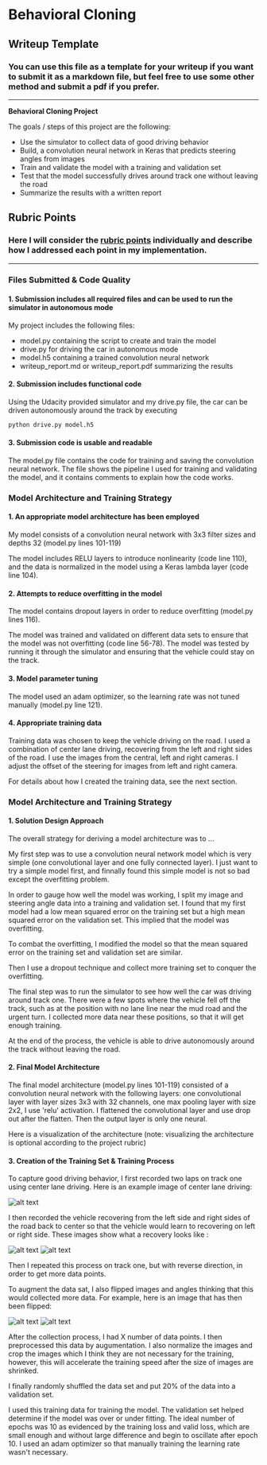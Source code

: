 # **Behavioral Cloning** 

## Writeup Template

### You can use this file as a template for your writeup if you want to submit it as a markdown file, but feel free to use some other method and submit a pdf if you prefer.

---

**Behavioral Cloning Project**

The goals / steps of this project are the following:
* Use the simulator to collect data of good driving behavior
* Build, a convolution neural network in Keras that predicts steering angles from images
* Train and validate the model with a training and validation set
* Test that the model successfully drives around track one without leaving the road
* Summarize the results with a written report


[//]: # (Image References)

[image2]: ./examples/placeholder.png "Grayscaling"
[image3]: ./examples/placeholder_small.png "Recovery Image"
[image4]: ./examples/placeholder_small.png "Recovery Image"
[image6]: ./examples/placeholder_small.png "Normal Image"
[image7]: ./examples/placeholder_small.png "Flipped Image"

## Rubric Points
### Here I will consider the [rubric points](https://review.udacity.com/#!/rubrics/432/view) individually and describe how I addressed each point in my implementation.  

---
### Files Submitted & Code Quality

#### 1. Submission includes all required files and can be used to run the simulator in autonomous mode

My project includes the following files:
* model.py containing the script to create and train the model
* drive.py for driving the car in autonomous mode
* model.h5 containing a trained convolution neural network 
* writeup_report.md or writeup_report.pdf summarizing the results

#### 2. Submission includes functional code
Using the Udacity provided simulator and my drive.py file, the car can be driven autonomously around the track by executing 
```sh
python drive.py model.h5
```

#### 3. Submission code is usable and readable

The model.py file contains the code for training and saving the convolution neural network. The file shows the pipeline I used for training and validating the model, and it contains comments to explain how the code works.

### Model Architecture and Training Strategy

#### 1. An appropriate model architecture has been employed

My model consists of a convolution neural network with 3x3 filter sizes and depths 32 (model.py lines 101-119) 

The model includes RELU layers to introduce nonlinearity (code line 110), and the data is normalized in the model using a Keras lambda layer (code line 104). 

#### 2. Attempts to reduce overfitting in the model

The model contains dropout layers in order to reduce overfitting (model.py lines 116). 

The model was trained and validated on different data sets to ensure that the model was not overfitting (code line 56-78). The model was tested by running it through the simulator and ensuring that the vehicle could stay on the track.

#### 3. Model parameter tuning

The model used an adam optimizer, so the learning rate was not tuned manually (model.py line 121).

#### 4. Appropriate training data

Training data was chosen to keep the vehicle driving on the road. I used a combination of center lane driving, recovering from the left and right sides of the road.
I use the images from the central, left and right cameras. I adjust the offset of the steering for images from left and right camera.

For details about how I created the training data, see the next section. 

### Model Architecture and Training Strategy

#### 1. Solution Design Approach

The overall strategy for deriving a model architecture was to ...

My first step was to use a convolution neural network model which is very simple (one convolutional layer and one fully connected layer).
I just want to try a simple model first, and finnally found this simple model is not so bad except the overfitting problem.

In order to gauge how well the model was working, I split my image and steering angle data into a training and validation set. I found that my first model had a low mean squared error on the training set but a high mean squared error on the validation set. This implied that the model was overfitting. 

To combat the overfitting, I modified the model so that the mean squared error on the training set and validation set are similar.

Then I use a dropout technique and collect more training set to conquer the overfitting.

The final step was to run the simulator to see how well the car was driving around track one. There were a few spots where the vehicle fell off the track,
such as at the position with no lane line near the mud road and the urgent turn. I collected more data near these positions, so that it will get enough training.

At the end of the process, the vehicle is able to drive autonomously around the track without leaving the road.

#### 2. Final Model Architecture

The final model architecture (model.py lines 101-119) consisted of a convolution neural network with the following layers:
one convolutional layer with layer sizes 3x3 with 32 channels, one max pooling layer with size 2x2, I use 'relu' activation.
I flattened the convolutional layer and use drop out after the flatten. Then the output layer is only one neural.

Here is a visualization of the architecture (note: visualizing the architecture is optional according to the project rubric)


#### 3. Creation of the Training Set & Training Process

To capture good driving behavior, I first recorded two laps on track one using center lane driving. Here is an example image of center lane driving:

![alt text][image2]

I then recorded the vehicle recovering from the left side and right sides of the road back to center so that the vehicle would learn to recovering on left or right side.
These images show what a recovery looks like :

![alt text][image3]
![alt text][image4]

Then I repeated this process on track one, but with reverse direction, in order to get more data points.

To augment the data sat, I also flipped images and angles thinking that this would collected more data. For example, here is an image that has then been flipped:

![alt text][image6]
![alt text][image7]


After the collection process, I had X number of data points. I then preprocessed this data by augumentation. I also normalize the images and crop the images which
I think they are not necessary for the training, however, this will accelerate the training speed after the size of images are shrinked.


I finally randomly shuffled the data set and put 20% of the data into a validation set. 

I used this training data for training the model. The validation set helped determine if the model was over or under fitting. 
The ideal number of epochs was 10 as evidenced by the training loss and valid loss, which are small enough and without large difference and begin to oscillate after epoch 10.
I used an adam optimizer so that manually training the learning rate wasn't necessary.
